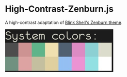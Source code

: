 # High-Contrast-Zenburn.js
A high-contrast adaptation of [Blink Shell's Zenburn theme](https://github.com/blinksh/themes/blob/master/themes/Zenburn.js).

![High contrast version of Blink Shell's Zenburn.js](https://github.com/agkozak/High-Contrast-Zenburn.js/blob/master/img/High-Contrast-Zenburn.js.jpg)
